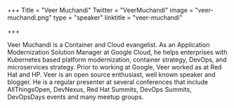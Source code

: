 +++
Title = "Veer Muchandi"
Twitter = "VeerMuchandi"
image = "veer-muchandi.png"
type = "speaker"
linktitle = "veer-muchandi"

+++

Veer Muchandi is a Container and Cloud evangelist. As an Application Modernization Solution Manager at Google Cloud, he helps enterprises with Kubernetes based platform modernization, container strategy, DevOps, and microservices strategy. Prior to working at Google, Veer worked as at Red Hat and HP. Veer is an open source enthusiast, well known speaker and blogger. He is a regular presenter at several conferences that include AllThingsOpen, DevNexus, Red Hat Summits, DevOps Summits, DevOpsDays events and many meetup groups.
